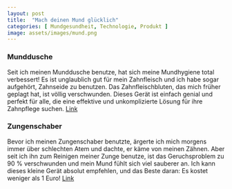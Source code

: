 ```yaml
---
layout: post
title:  "Mach deinen Mund glücklich"
categories: [ Mundgesundheit, Technologie, Produkt ]
image: assets/images/mund.png
---
```

### Munddusche

Seit ich meinen Munddusche benutze, hat sich meine Mundhygiene total verbessert! Es ist unglaublich gut für mein Zahnfleisch und ich habe sogar aufgehört, Zahnseide zu benutzen. Das Zahnfleischbluten, das mich früher geplagt hat, ist völlig verschwunden. Dieses Gerät ist einfach genial und perfekt für alle, die eine effektive und unkomplizierte Lösung für ihre Zahnpflege suchen.
[Link](https://share.temu.com/64GERrQHVoA)

### Zungenschaber

Bevor ich meinen Zungenschaber benutzte, ärgerte ich mich morgens immer über schlechten Atem und dachte, er käme von meinen Zähnen. Aber seit ich ihn zum Reinigen meiner Zunge benutze, ist das Geruchsproblem zu 90 % verschwunden und mein Mund fühlt sich viel sauberer an. Ich kann dieses kleine Gerät absolut empfehlen, und das Beste daran: Es kostet weniger als 1 Euro! 
[Link](https://share.temu.com/2ZLhZQ8jd5A)

